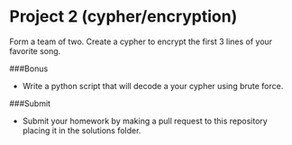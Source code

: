 Project 2 (cypher/encryption)
====
Form a team of two. Create a cypher to encrypt the first 3 lines of your favorite song.

###Bonus

* Write a python script that will decode a your cypher using brute force.


###Submit
* Submit your homework by making a pull request to this repository placing it in the solutions folder.





